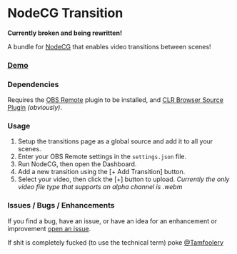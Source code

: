NodeCG Transition
=================

**Currently broken and being rewritten!**

A bundle for [NodeCG](https://github.com/nodecg/nodecg) that enables video transitions between scenes!

### [Demo](https://www.youtube.com/watch?v=eckbASUOYEY)

### Dependencies
Requires the [OBS Remote](http://www.obsremote.com/) plugin to be installed, and [CLR Browser Source Plugin](https://obsproject.com/forum/resources/clr-browser-source-plugin.22/) *(obviously)*.

### Usage
1. Setup the transitions page as a global source and add it to all your scenes.
2. Enter your OBS Remote settings in the `settings.json` file.
3. Run NodeCG, then open the Dashboard.
4. Add a new transition using the [+ Add Transition] button.
5. Select your video, then click the [+] button to upload. *Currently the only video file type that supports an alpha channel is .webm*

### Issues / Bugs / Enhancements
If you find a bug, have an issue, or have an idea for an enhancement or improvement [open an issue](https://github.com/Tamfoolery/nodecg-transition/issues).

If shit is completely fucked (to use the technical term) poke [@Tamfoolery](https://twitter.com/home?status=Hey%20%40Tamfoolery,%20NodeCG%20Transition%20shit's%20fucked%20yo.)